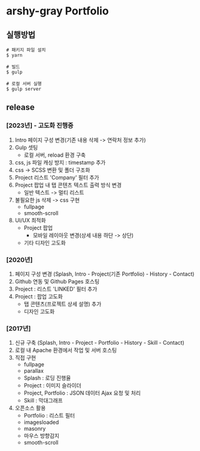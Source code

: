 # arshy-gray Portfolio

## 실행방법

``` 
# 패키지 파일 설치
$ yarn

# 빌드
$ gulp 

# 로컬 서버 실행
$ gulp server 
```

## release
### [2023년] - 고도화 진행중
1. Intro 페이지 구성 변경(기존 내용 삭제 -> 연락처 정보 추가)
2. Gulp 셋팅
   * 로컬 서버, reload 환경 구축
3. css, js 파일 캐싱 방지 : timestamp 추가
4. css -> SCSS 변환 및 폴더 구조화
5. Project 리스트 'Company' 필터 추가
6. Project 팝업 내 탭 콘텐츠 텍스트 출력 방식 변경
   * 일반 텍스트 -> 멀티 리스트
7. 불필요한 js 삭제 -> css 구현
   * fullpage
   * smooth-scroll
8. UI/UX 최적화
   * Project 팝업
      + 모바일 레이아웃 변경(상세 내용 하단 -> 상단)
   * 기타 디자인 고도화

### [2020년]
1. 페이지 구성 변경 (Splash, Intro - Project(기존 Portfolio) - History - Contact)
2. Github 연동 및 Github Pages 호스팅
4. Project : 리스트 'LINKED' 필터 추가
3. Project : 팝업 고도화
   * 탭 콘텐츠(프로젝트 상세 설명) 추가
   * 디자인 고도화

### [2017년]
1. 신규 구축 (Splash, Intro - Project - Portfolio - History - Skill - Contact)
2. 로컬 내 Apache 환경에서 작업 및 서버 호스팅
3. 직접 구현
   * fullpage
   * parallax
   * Splash : 로딩 진행율
   * Project : 이미지 슬라이더
   * Project, Portfolio : JSON 데이터 Ajax 요청 및 처리
   * Skill : 막대그래프
4. 오픈소스 활용
   * Portfolio : 리스트 필터
   * imagesloaded
   * masonry
   * 마우스 방향감지
   * smooth-scroll
